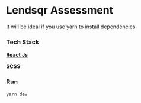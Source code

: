 # Lendsqr Assessment

It will be ideal if you use yarn to install dependencies

### Tech Stack

**[React Js](https://reactjs.org/)**

**[SCSS](https://sass-lang.com/)**

### Run

<code>yarn dev</code>
